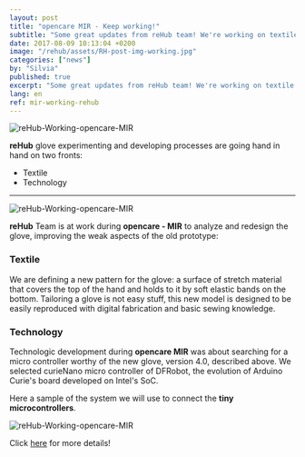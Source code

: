 ```yaml
---
layout: post
title: "opencare MIR - Keep working!"
subtitle: "Some great updates from reHub team! We're working on textile & tech."
date: 2017-08-09 10:13:04 +0200
image: "/rehub/assets/RH-post-img-working.jpg"
categories: ["news"]
by: "Silvia"
published: true
excerpt: "Some great updates from reHub team! We're working on textile & tech."
lang: en
ref: mir-working-rehub
---
```


<img src="https://opencarecc.github.io/rehub/assets/RH-post-img-working.jpg" alt="reHub-Working-opencare-MIR">

<b>reHub</b> glove experimenting and developing processes are going hand in hand on two fronts:

* Textile
* Technology

***

<img src="https://opencarecc.github.io/rehub/assets/RH-post-img-working-02.jpg" alt="reHub-Working-opencare-MIR">

<b>reHub</b> Team is at work during <b>opencare - MIR</b> to analyze and redesign the glove, improving the weak aspects of the old prototype:

### Textile
We are defining a new pattern for the glove: a surface of stretch material that covers the top of the hand and holds to it by soft elastic bands on the bottom. Tailoring a glove is not easy stuff, this new model is designed to be easily reproduced with digital fabrication and basic sewing knowledge.

### Technology
Technologic development during <b>opencare MIR</b> was about searching for a micro controller worthy of the new glove, version 4.0, described above.
We selected curieNano micro controller of DFRobot, the evolution of Arduino Curie's board developed on Intel's SoC.

Here a sample of the system we will use to connect the <b>tiny microcontrollers</b>.

<img src="https://opencarecc.github.io/rehub/assets/RH-post-img-working-03.jpg" alt="reHub-Working-opencare-MIR">

Click [here](https://edgeryders.eu/t/rehub--working-on-textile-tech/6677) for more details!

